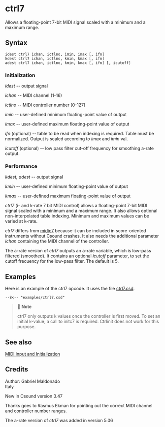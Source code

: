 <!--
id:ctrl7
category:Real-time MIDI:Input
-->
# ctrl7
Allows a floating-point 7-bit MIDI signal scaled with a minimum and a maximum range.

## Syntax
``` csound-orc
idest ctrl7 ichan, ictlno, imin, imax [, ifn]
kdest ctrl7 ichan, ictlno, kmin, kmax [, ifn]
adest ctrl7 ichan, ictlno, kmin, kmax [, ifn] [, icutoff]
```

### Initialization

_idest_ -- output signal

_ichan_ -- MIDI channel (1-16)

_ictlno_ -- MIDI controller number (0-127)

_imin_ -- user-defined minimum floating-point value of output

_imax_ -- user-defined maximum floating-point value of output

_ifn_ (optional) -- table to be read when indexing is required. Table must be normalized. Output is scaled according to _imax_ and _imin_ val.

_icutoff_ (optional) -- low pass filter cut-off frequency for smoothing a-rate output.

### Performance

_kdest, adest_ -- output signal

_kmin_ -- user-defined minimum floating-point value of output

_kmax_ -- user-defined maximum floating-point value of output

_ctrl7_ (i- and k-rate 7 bit MIDI control) allows a floating-point 7-bit MIDI signal scaled with a minimum and a maximum range. It also allows optional non-interpolated table indexing. Minimum and maximum values can be varied at k-rate.

_ctrl7_ differs from [midic7](../../opcodes/midic7) because it can be included in score-oriented instruments without Csound crashes. It also needs the additional parameter _ichan_ containing the MIDI channel of the controller.

The a-rate version of _ctrl7_ outputs an a-rate variable, which is low-pass filtered (smoothed). It contains an optional _icutoff_ parameter, to set the cutoff frecuency for the low-pass filter. The default is 5.

## Examples

Here is an example of the ctrl7 opcode. It uses the file [ctrl7.csd](../../examples/ctrl7.csd).

``` csound-csd title="Example of the ctrl7 opcode." linenums="1"
--8<-- "examples/ctrl7.csd"
```

> :memo: **Note**
>
> ctrl7 only outputs k values once the controller is first moved. To set an initial k-value, a call to initc7 is required. Ctrlinit does not work for this purpose.

## See also

[MIDI input and Initialization](../../midi/input)

## Credits

Author: Gabriel Maldonado<br>
Italy<br>

New in Csound version 3.47

Thanks goes to Rasmus Ekman for pointing out the correct MIDI channel and controller number ranges.

The a-rate version of _ctrl7_ was added in version 5.06
